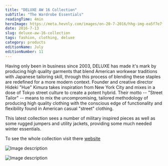 ```yaml
---
title: "DELUXE AW 16 Collection"
subTitle: "The Wardrobe Essentials"
readingTime: 4min
heroImage: https://meta.hevnly.com/images/on-20-7-2016/hhg-img-ea5f7e7f-eaa9-4fa3-8d3b-e37e8f2f1ab1.png
date: 2016-7-13
slug: deluxe-aw-16-collection
tags: fashion, clothing, deluxe
category: products
editionName: July
editionNumber: 11
---
```


Having only been in business since 2003, DELUXE has made it's mark by producing high quality garments that blend American workwear traditions with Japanese tailoring skill, through this process of blending these staples are redefined for a more modern context. Founder and creative director Hideki "Hue" Kimura takes inspiration from New York City and mixes in a dose of Tokyo street culture to create a potent hybrid. Their motto -- "Street Tailor" -- means to mix the uncompromising, tailored methodology of producing high quality clothing with the conscious edge of functionality and flexibility found in American casual "street" clothing.

This latest collection sees a number of military inspired pieces as well as some rugged jumpers and utility jackets, providing some much needed winter essentials.

To see the whole collection visit there [website](http://www.deluxe.jp/)

![Image description](https://meta.hevnly.com/images/on-20-7-2016/hhg-img-3062394b-e5b9-48d9-ab1a-14f718b3c82a.png)

![Image description](https://meta.hevnly.com/images/on-20-7-2016/hhg-img-cf399da2-5d83-4638-b0e7-e9026c7472a2.png)
